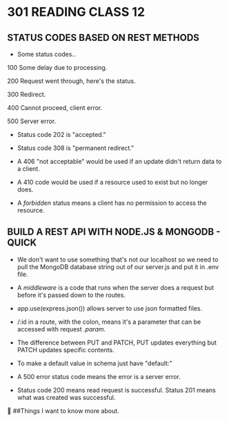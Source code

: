# **301 READING CLASS 12**

## **STATUS CODES BASED ON REST METHODS**

* Some status codes..

100 Some delay due to processing.

200 Request went through, here's the status.

300 Redirect.

400 Cannot proceed, client error.

500 Server error.

* Status code 202 is "accepted."

* Status code 308 is "permanent redirect."

* A 406 "not acceptable" would be used if an update didn't return data to a client.

* A 410 code would be used if a resource used to exist but no longer does.

* A *forbidden* status means a client has no permission to access the resource.

## **BUILD A REST API WITH NODE.JS & MONGODB - QUICK**

* We don't want to use something that's not our localhost so we need to pull the MongoDB database string out of our server.js and put it in .env file.

* A *middleware* is a code that runs when the server does a request but before it's passed down to the routes.

* app.use(express.json()) allows server to use json formatted files.

* /:id in a route, with the colon, means it's a parameter that can be accessed with request *.param.*

* The difference between PUT and PATCH, PUT updates everything but PATCH updates specific contents.

* To make a default value in schema just have "default:"

* A 500 error status code means the error is a server error.

* Status code 200 means read request is successful. Status 201 means what was created was successful.

:thinking:  ##Things I want to know more about.